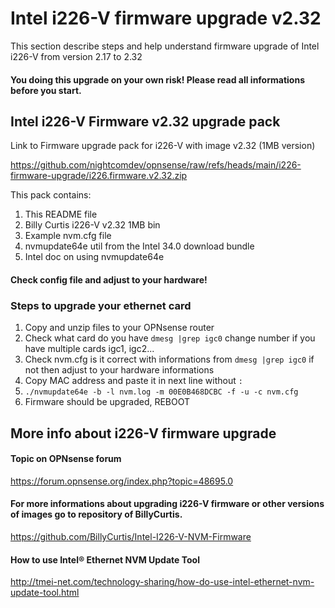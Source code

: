 # Intel i226-V firmware upgrade v2.32
This section describe steps and help understand firmware upgrade of Intel i226-V from version 2.17 to 2.32
#### You doing this upgrade on your own risk! Please read all informations before you start.

## Intel i226-V Firmware v2.32 upgrade pack

Link to Firmware upgrade pack for i226-V with image v2.32 (1MB version)

https://github.com/nightcomdev/opnsense/raw/refs/heads/main/i226-firmware-upgrade/i226.firmware.v2.32.zip

This pack contains:
1) This README file
2) Billy Curtis i226-V v2.32 1MB bin
3) Example nvm.cfg file
4) nvmupdate64e util from the Intel 34.0 download bundle
5) Intel doc on using nvmupdate64e

#### Check config file and adjust to your hardware!

### Steps to upgrade your ethernet card
1. Copy and unzip files to your OPNsense router
2. Check what card do you have `dmesg |grep igc0` change number if you have multiple cards igc1, igc2...
3. Check nvm.cfg is it correct with informations from `dmesg |grep igc0` if not then adjust to your hardware informations
4. Copy MAC address and paste it in next line without `:`
5. `./nvmupdate64e -b -l nvm.log -m 00E0B468DCBC -f -u -c nvm.cfg`
6. Firmware should be upgraded, REBOOT

## More info about i226-V firmware upgrade
#### Topic on OPNsense forum
https://forum.opnsense.org/index.php?topic=48695.0

#### For more informations about upgrading i226-V firmware or other versions of images go to repository of BillyCurtis.

https://github.com/BillyCurtis/Intel-I226-V-NVM-Firmware

#### How to use Intel® Ethernet NVM Update Tool

http://tmei-net.com/technology-sharing/how-do-use-intel-ethernet-nvm-update-tool.html
